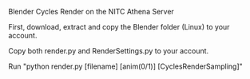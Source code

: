 
Blender Cycles Render on the NITC Athena Server

First, download, extract and copy the Blender folder (Linux) to your account.

Copy both render.py and RenderSettings.py to your account.

Run "python render.py [filename] [anim(0/1)] [CyclesRenderSampling]"

